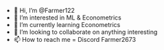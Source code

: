 - 👋 Hi, I’m @Farmer122
- 👀 I’m interested in ML & Econometrics
- 🌱 I’m currently learning Econometrics
- 💞️ I’m looking to collaborate on anything interesting
- 📫 How to reach me = Discord Farmer2673

<!---
Farmer122/Farmer122 is a ✨ special ✨ repository because its `README.md` (this file) appears on your GitHub profile.
You can click the Preview link to take a look at your changes.
--->
